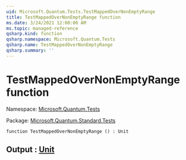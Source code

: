 ```yaml
---
uid: Microsoft.Quantum.Tests.TestMappedOverNonEmptyRange
title: TestMappedOverNonEmptyRange function
ms.date: 3/24/2021 12:00:00 AM
ms.topic: managed-reference
qsharp.kind: function
qsharp.namespace: Microsoft.Quantum.Tests
qsharp.name: TestMappedOverNonEmptyRange
qsharp.summary: ''
---
```


# TestMappedOverNonEmptyRange function

Namespace: [Microsoft.Quantum.Tests](xref:Microsoft.Quantum.Tests)

Package: [Microsoft.Quantum.Standard.Tests](https://nuget.org/packages/Microsoft.Quantum.Standard.Tests)




```qsharp
function TestMappedOverNonEmptyRange () : Unit
```


## Output : [Unit](xref:microsoft.quantum.lang-ref.unit)

